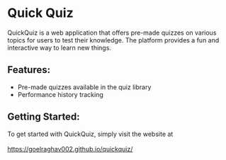 # Quick Quiz
QuickQuiz is a web application that offers pre-made quizzes on various topics for users to test their knowledge. The platform provides a fun and interactive way to learn new things.

## Features:

* Pre-made quizzes available in the quiz library
* Performance history tracking

## Getting Started:
To get started with QuickQuiz, simply visit the website at <br/> <br/> https://goelraghav002.github.io/quickquiz/ 
